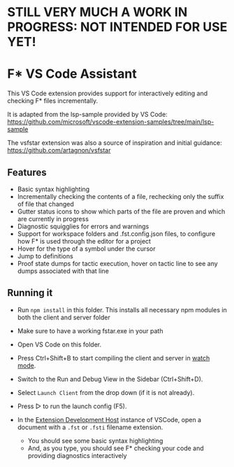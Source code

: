 # STILL VERY MUCH A WORK IN PROGRESS: NOT INTENDED FOR USE YET!

# F* VS Code Assistant

This VS Code extension provides support for interactively editing and
checking F* files incrementally.

It is adapted from the lsp-sample provided by VS Code:
https://github.com/microsoft/vscode-extension-samples/tree/main/lsp-sample

The vsfstar extension was also a source of inspiration and initial guidance:
https://github.com/artagnon/vsfstar

## Features

* Basic syntax highlighting
* Incrementally checking the contents of a file, rechecking only the suffix of file that changed
* Gutter status icons to show which parts of the file are proven and which are currently in progress
* Diagnostic squigglies for errors and warnings 
* Support for workspace folders and .fst.config.json files, to configure how F* is used through the editor for a project
* Hover for the type of a symbol under the cursor
* Jump to definitions
* Proof state dumps for tactic execution, hover on tactic line to see any dumps associated with that line

## Running it

- Run `npm install` in this folder. This installs all necessary npm
  modules in both the client and server folder

- Make sure to have a working fstar.exe in your path

- Open VS Code on this folder.

- Press Ctrl+Shift+B to start compiling the client and server in
  [watch
  mode](https://code.visualstudio.com/docs/editor/tasks#:~:text=The%20first%20entry%20executes,the%20HelloWorld.js%20file.).

- Switch to the Run and Debug View in the Sidebar (Ctrl+Shift+D).

- Select `Launch Client` from the drop down (if it is not already).

- Press ▷ to run the launch config (F5).

- In the [Extension Development
  Host](https://code.visualstudio.com/api/get-started/your-first-extension#:~:text=Then%2C%20inside%20the%20editor%2C%20press%20F5.%20This%20will%20compile%20and%20run%20the%20extension%20in%20a%20new%20Extension%20Development%20Host%20window.)
  instance of VSCode, open a document with a `.fst` or `.fsti` filename extension.

  - You should see some basic syntax highlighting
  - And, as you type, you should see F* checking your code and providing diagnostics interactively
